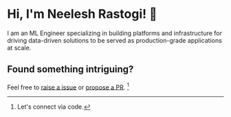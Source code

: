 # Hi, I'm Neelesh Rastogi! 👋

I am an ML Engineer specializing in building platforms and infrastructure for driving data-driven solutions to be served as production-grade applications at scale.

## Found something intriguing?
Feel free to [raise a issue](https://docs.github.com/en/issues/tracking-your-work-with-issues/creating-an-issue) or [propose a PR](https://docs.github.com/en/pull-requests/collaborating-with-pull-requests/proposing-changes-to-your-work-with-pull-requests/creating-a-pull-request). [^1]

[^1]: Let's connect via code. 
